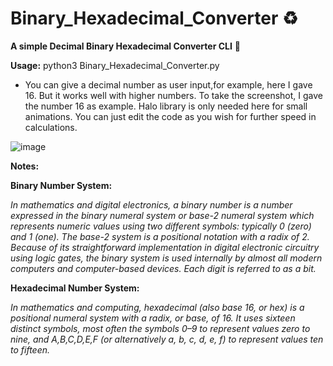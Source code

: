 # Binary_Hexadecimal_Converter ♻️
**A simple Decimal Binary Hexadecimal Converter CLI** 💱

**Usage:**
python3 Binary_Hexadecimal_Converter.py

- You can give a decimal number as user input,for example, here I gave 16. But it works well with higher numbers. To take the screenshot, I gave the number 16 as example. Halo library is only needed here for small animations. You can just edit the code as you wish for further speed in calculations.

![image](https://user-images.githubusercontent.com/59505246/139154974-09d4e516-6f08-442d-ab73-6b6ac3fe2fd8.png)


**Notes:**

**Binary Number System:**

*In mathematics and digital electronics, a binary number is a number expressed in the binary numeral system or base-2 numeral system which represents numeric values using two different symbols: typically 0 (zero) and 1 (one). The base-2 system is a positional notation with a radix of 2. Because of its straightforward implementation in digital electronic circuitry using logic gates, the binary system is used internally by almost all modern computers and computer-based devices. Each digit is referred to as a bit.*

**Hexadecimal Number System:**

*In mathematics and computing, hexadecimal (also base 16, or hex) is a positional numeral system with a radix, or base, of 16. It uses sixteen distinct symbols, most often the symbols 0–9 to represent values zero to nine, and A,B,C,D,E,F (or alternatively a, b, c, d, e, f) to represent values ten to fifteen.*
